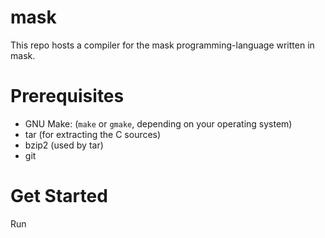 # mask

This repo hosts a compiler for the mask programming-language written in mask.

# Prerequisites

- GNU Make: (```make``` or ```gmake```, depending on your operating system)
- tar (for extracting the C sources)
- bzip2 (used by tar)
- git

# Get Started

Run
